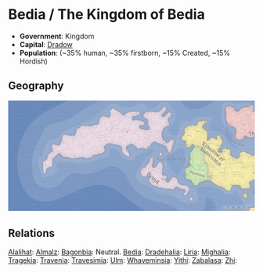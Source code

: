 # Bedia / The Kingdom of Bedia
* **Government**: Kingdom
* **Capital**: [Dradow](../Cities/Dradow.md)
* **Population**: (~35% human, ~35% firstborn, ~15% Created, ~15% Hordish)

## Geography
![Bedian geography](Bedia.jpeg)


## Relations
[Alalihat](../Nations/Alalihat.md):
[Almalz](../Nations/Almalz.md):
[Bagonbia](../Nations/Bagonbia.md): Neutral.
[Bedia](../Nations/Bedia.md):
[Dradehalia](../Nations/Dradehalia.md):
[Liria](../Nations/Liria.md):
[Mighalia](../Nations/Mighalia.md):
[Tragekia](../Nations/Tragekia.md):
[Travenia](../Nations/Travenia.md):
[Travesimia](../Nations/Travesimia.md):
[Ulm](../Nations/Ulm.md):
[Whaveminsia](../Nations/Whaveminsia.md):
[Yithi](../Nations/Yithi.md): 
[Zabalasa](../Nations/Zabalasa.md):
[Zhi](../Nations/Zhi.md):

